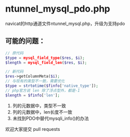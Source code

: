 # ntunnel_mysql_pdo.php
navicat的http通道文件ntunnel_mysql.php，升级为支持pdo

## 可能的问题：
```php
// 原代码
$type = mysql_field_type($res, $i);
$length = mysql_field_len($res, $i);

// 新代码
$res->getColumnMeta($i);
// 与现有的类型不一致，需要优化
$type = strtotime($finfo['native_type']);
// php官方说 len 除了浮点型外，都是-1
$length = $finfo['len'];
```
1. 列的元数据中，类型不一致
2. 列的元数据中，len长度不一致
3. 未找到PDO中替代mysqli_info()的办法


欢迎大家提交 pull requests
